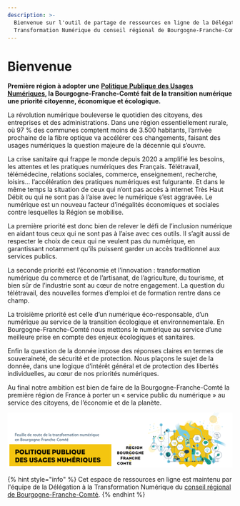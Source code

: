 ```yaml
---
description: >-
  Bienvenue sur l'outil de partage de ressources en ligne de la Délégation à la
  Transformation Numérique du conseil régional de Bourgogne-Franche-Comté.
---
```


# Bienvenue

**Première région à adopter une** [**Politique Publique des Usages Numériques**](feuille-de-route/ppun/)**, la Bourgogne-Franche-Comté fait de la transition numérique une priorité citoyenne, économique et écologique.**

La révolution numérique bouleverse le quotidien des citoyens, des entreprises et des administrations. Dans une région essentiellement rurale, où 97 % des communes comptent moins de 3.500 habitants, l’arrivée prochaine de la fibre optique va accélérer ces changements, faisant des usages numériques la question majeure de la décennie qui s’ouvre.

La crise sanitaire qui frappe le monde depuis 2020 a amplifié les besoins, les attentes et les pratiques numériques des Français. Télétravail, télémédecine, relations sociales, commerce, enseignement, recherche, loisirs… l’accélération des pratiques numériques est fulgurante. Et dans le même temps la situation de ceux qui n’ont pas accès à internet Très Haut Débit ou qui ne sont pas à l’aise avec le numérique s’est aggravée. Le numérique est un nouveau facteur d’inégalités économiques et sociales contre lesquelles la Région se mobilise.

La première priorité est donc bien de relever le défi de l’inclusion numérique en aidant tous ceux qui ne sont pas à l’aise avec ces outils. Il s’agit aussi de respecter le choix de ceux qui ne veulent pas du numérique, en garantissant notamment qu’ils puissent garder un accès traditionnel aux services publics.

La seconde priorité est l’économie et l’innovation : transformation numérique du commerce et de l’artisanat, de l’agriculture, du tourisme, et bien sûr de l’industrie sont au cœur de notre engagement. La question du télétravail, des nouvelles formes d’emploi et de formation rentre dans ce champ.

La troisième priorité est celle d’un numérique éco-responsable, d’un numérique au service de la transition écologique et environnementale. En Bourgogne-Franche-Comté nous mettons le numérique au service d’une meilleure prise en compte des enjeux écologiques et sanitaires.

Enfin la question de la donnée impose des réponses claires en termes de souveraineté, de sécurité et de protection. Nous plaçons le sujet de la donnée, dans une logique d’intérêt général et de protection des libertés individuelles, au cœur de nos priorités numériques.

Au final notre ambition est bien de faire de la Bourgogne-Franche-Comté la première région de France à porter un « service public du numérique » au service des citoyens, de l’économie et de la planète.

![La PPUN a &#xE9;t&#xE9; adopt&#xE9;e en s&#xE9;ance pl&#xE9;ni&#xE8;re en octobre 2020](.gitbook/assets/ppun.png)

{% hint style="info" %}
Cet espace de ressources en ligne est maintenu par l'équipe de la Délégation à la Transformation Numérique du [conseil régional de Bourgogne-Franche-Comté](https://www.bourgognefranchecomte.fr).
{% endhint %}

